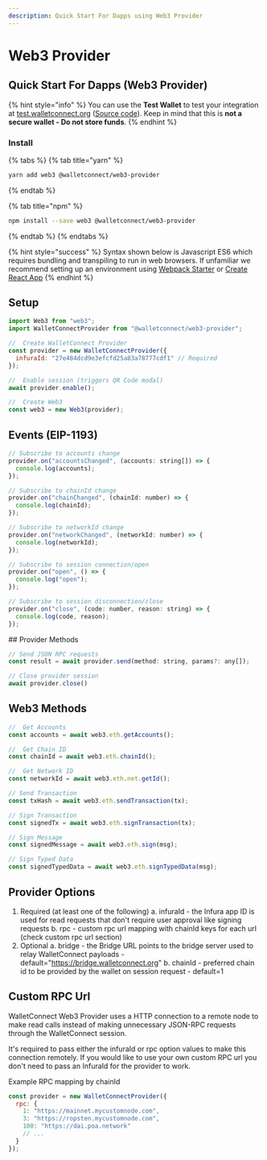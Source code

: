```yaml
---
description: Quick Start For Dapps using Web3 Provider
---
```


# Web3 Provider

## Quick Start For Dapps \(Web3 Provider\)

{% hint style="info" %}
You can use the **Test Wallet** to test your integration at [test.walletconnect.org](https://test.walletconnect.org) \([Source code](https://github.com/WalletConnect/walletconnect-test-wallet)\). Keep in mind that this is **not a secure wallet - Do not store funds**.
{% endhint %}

### Install

{% tabs %}
{% tab title="yarn" %}

```bash
yarn add web3 @walletconnect/web3-provider
```

{% endtab %}

{% tab title="npm" %}

```bash
npm install --save web3 @walletconnect/web3-provider
```

{% endtab %}
{% endtabs %}

{% hint style="success" %}
Syntax shown below is Javascript ES6 which requires bundling and transpiling to run in web browsers.
If unfamiliar we recommend setting up an environment using [Webpack Starter](https://github.com/wbkd/webpack-starter) or [Create React App](https://github.com/facebook/create-react-app)
{% endhint %}

## Setup

```javascript
import Web3 from "web3";
import WalletConnectProvider from "@walletconnect/web3-provider";

//  Create WalletConnect Provider
const provider = new WalletConnectProvider({
  infuraId: "27e484dcd9e3efcfd25a83a78777cdf1" // Required
});

//  Enable session (triggers QR Code modal)
await provider.enable();

//  Create Web3
const web3 = new Web3(provider);
```

## Events (EIP-1193)

```javascript
// Subscribe to accounts change
provider.on("accountsChanged", (accounts: string[]) => {
  console.log(accounts);
});

// Subscribe to chainId change
provider.on("chainChanged", (chainId: number) => {
  console.log(chainId);
});

// Subscribe to networkId change
provider.on("networkChanged", (networkId: number) => {
  console.log(networkId);
});

// Subscribe to session connection/open
provider.on("open", () => {
  console.log("open");
});

// Subscribe to session disconnection/close
provider.on("close", (code: number, reason: string) => {
  console.log(code, reason);
});
```

## Provider Methods

```javascript
// Send JSON RPC requests
const result = await provider.send(method: string, params?: any[]);

// Close provider session
await provider.close()
```

## Web3 Methods

```javascript
//  Get Accounts
const accounts = await web3.eth.getAccounts();

//  Get Chain ID
const chainId = await web3.eth.chainId();

//  Get Network ID
const networkId = await web3.eth.net.getId();

// Send Transaction
const txHash = await web3.eth.sendTransaction(tx);

// Sign Transaction
const signedTx = await web3.eth.signTransaction(tx);

// Sign Message
const signedMessage = await web3.eth.sign(msg);

// Sign Typed Data
const signedTypedData = await web3.eth.signTypedData(msg);
```

## Provider Options

1. Required (at least one of the following)
   a. infuraId - the Infura app ID is used for read requests that don't require user approval like signing requests
   b. rpc - custom rpc url mapping with chainId keys for each url (check custom rpc url section)
2. Optional
   a. bridge - the Bridge URL points to the bridge server used to relay WalletConnect payloads - default="https://bridge.walletconnect.org"
   b. chainId - preferred chain id to be provided by the wallet on session request - default=1

## Custom RPC Url

WalletConnect Web3 Provider uses a HTTP connection to a remote node to make read calls instead of making unnecessary JSON-RPC requests through the WalletConnect session.

It's required to pass either the infuraId or rpc option values to make this connection remotely. If you would like to use your own custom RPC url you don't need to pass an InfuraId for the provider to work.

Example RPC mapping by chainId

```javascript
const provider = new WalletConnectProvider({
  rpc: {
    1: "https://mainnet.mycustomnode.com",
    3: "https://ropsten.mycustomnode.com",
    100: "https://dai.poa.network"
    // ...
  }
});
```
